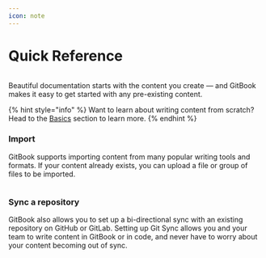 ```yaml
---
icon: note
---
```


# Quick Reference

<figure><img src="https://gitbookio.github.io/onboarding-template-images/quickstart-hero.png" alt=""><figcaption></figcaption></figure>

Beautiful documentation starts with the content you create — and GitBook makes it easy to get started with any pre-existing content.

{% hint style="info" %}
Want to learn about writing content from scratch? Head to the [Basics](broken-reference) section to learn more.
{% endhint %}

### Import

GitBook supports importing content from many popular writing tools and formats. If your content already exists, you can upload a file or group of files to be imported.

<div data-full-width="false"><figure><img src="https://gitbookio.github.io/onboarding-template-images/quickstart-import.png" alt=""><figcaption></figcaption></figure></div>

### Sync a repository

GitBook also allows you to set up a bi-directional sync with an existing repository on GitHub or GitLab. Setting up Git Sync allows you and your team to write content in GitBook or in code, and never have to worry about your content becoming out of sync.
